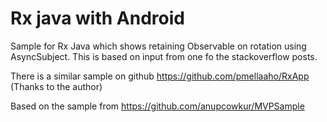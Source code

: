 # Rx java with Android

Sample for Rx Java which shows retaining Observable on rotation using AsyncSubject. This is based on input from one fo the stackoverflow posts. 

There is a similar sample on github https://github.com/pmellaaho/RxApp (Thanks to the author)

Based on the sample from https://github.com/anupcowkur/MVPSample
